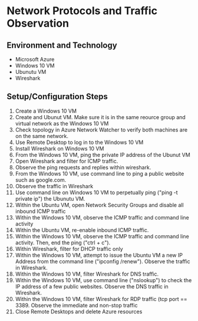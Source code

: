 <h1> Network Protocols and Traffic Observation</h1>
<h2> Environment and Technology </h2>  

- Microsoft Azure
- Windows 10 VM
- Ubunutu VM
- Wireshark  

<h2> Setup/Configuration Steps </h2>

1. Create a Windows 10 VM
2. Create and Ubunut VM. Make sure it is in the same reource group and virtual network as the Windows 10 VM
3. Check topology in Azure Network Watcher to verify both machines are on the same network.
4. Use Remote Desktop to log in to the Windows 10 VM
5. Install Wireshark on Windows 10 VM
6. From the Windows 10 VM, ping the private IP address of the Ubunut VM
7. Open Wireshark and filter for ICMP traffic.
8. Observe the ping requests and replies within wireshark. 
9. From the Windows 10 VM, use command line to ping a public website such as google.com.
10. Observe the traffic in Wireshark
11. Use command line on Windows 10 VM to perpetually ping ("ping -t private ip") the Ubunutu VM.
12. Within the Ubuntu VM, open Network Security Groups and disable all inbound ICMP traffic
13. Within the Windows 10 VM, observe the ICMP traffic and command line activity
14. Within the Ubuntu VM, re-enable inbound ICMP traffic.
15. Within the Windows 10 VM, observe the ICMP traffic and command line activity. Then, end the ping ("ctrl + c").
16. Within Wireshark, filter for DHCP traffic only
17. Within the Windows 10 VM, attempt to issue the Ubuntu VM a new IP Address from the command line ("ipconfig /renew"). Observe the traffic in Wireshark.
18. Within the Windows 10 VM, filter Wireshark for DNS traffic.
19. Within the Windows 10 VM, use command line ("nslookup") to check the IP address of a few public websites. Observe the DNS traffic in Wireshark.
20. Within the Windows 10 VM, filter Wireshark for RDP traffic (tcp port == 3389. Observe the immediate and non-stop traffic
21. Close Remote Desktops and delete Azure resources
 

